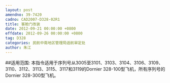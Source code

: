 ```yaml
---
layout: post
amendno: 39-7420
cadno: CAD2007-D328-02R1
title: 客舱门改装
date: 2012-09-21 00:00:00 +0800
effdate: 2012-09-26 00:00:00 +0800
tag: D328
categories: 民航中南地区管理局适航审定处
author: 朱江
---
```


##适用范围:
本指令适用于序列号从3005至3101、3103、3104、3106、3109、3110、3112、3113、3115、3117和3119的Dornier 328-100型飞机，所有序列号的Dornier 328-300型飞机。

